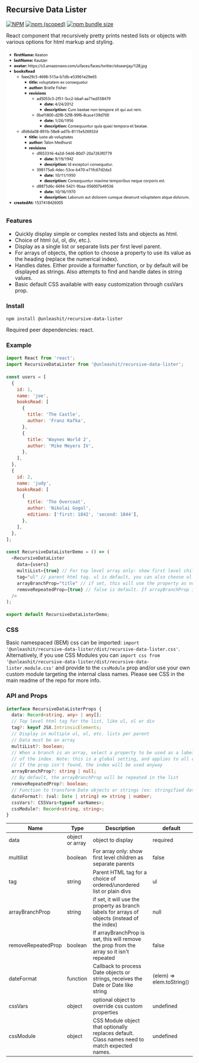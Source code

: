 ## Recursive Data Lister

[![NPM](https://img.shields.io/npm/l/@unleashit/navigation.svg)](https://github.com/unleashit/npm-library/blob/master/LICENSE)
[![npm (scoped)](https://img.shields.io/npm/v/@unleashit/recursive-data-lister.svg)](https://www.npmjs.com/package/@unleashit/recursive-data-lister)
[![npm bundle size](https://img.shields.io/bundlephobia/minzip/@unleashit/recursive-data-lister.svg)](https://bundlephobia.com/result?p=@unleashit/recursive-data-lister)

React component that recursively pretty prints nested lists or objects with various options for html markup and styling.

![recursive data lister component](https://github.com/unleashit/npm-library/raw/master/packages/recursiveDataLister/recursive-data-lister.png)

### Features

- Quickly display simple or complex nested lists and objects as html.
- Choice of html (ul, ol, div, etc.).
- Display as a single list or separate lists per first level parent.
- For arrays of objects, the option to choose a property to use its value as the heading (replace the numerical index).
- Handles dates. Either provide a formatter function, or by default will be displayed as strings. Also attempts to find and handle dates in string values.
- Basic default CSS available with easy customization through cssVars prop.

### Install

```
npm install @unleashit/recursive-data-lister
```

Required peer dependencies: react.

### Example

```javascript
import React from 'react';
import RecursiveDataLister from '@unleashit/recursive-data-lister';

const users = [
  {
    id: 1,
    name: 'joe',
    booksRead: [
      {
        title: 'The Castle',
        author: 'Franz Kafka',
      },
      {
        title: 'Waynes World 2',
        author: 'Mike Meyers IV',
      },
    ],
  },
  {
    id: 2,
    name: 'judy',
    booksRead: [
      {
        title: 'The Overcoat',
        author: 'Nikolai Gogol',
        editions: ['first: 1842', 'second: 1844'],
      },
    ],
  },
];

const RecursiveDataListerDemo = () => (
  <RecursiveDataLister
    data={users}
    multiList={true} // For top level array only: show first level children as separate lists. False is default (outputs as a single top level html list)
    tag="ul" // parent html tag. ul is default, you can also choose ol or div
    arrayBranchProp="title" // if set, this will use the property as node labels for arrays of objects (instead of the index). Careful with this, it only works with one property!
    removeRepeatedProp={true} // false is default. If arrayBranchProp is set, this will remove the prop from the object so it isn't repeated
  />
);

export default RecursiveDataListerDemo;
```

### CSS

Basic namespaced (BEM) css can be imported: `import '@unleashit/recursive-data-lister/dist/recursive-data-lister.css'`. Alternatively, if you use CSS Modules you can `import css from '@unleashit/recursive-data-lister/dist/recursive-data-lister.module.css'` and provide to the `cssModule` prop and/or use your own custom module targeting the internal class names. Please see CSS in the main readme of the repo for more info.

### API and Props

```typescript
interface RecursiveDataListerProps {
  data: Record<string, any> | any[];
  // Top level html tag for the list, like ul, ol or div
  tag?: keyof JSX.IntrinsicElements;
  // Display in multiple ul, ol, etc. lists per parent
  // Data must be an array
  multiList?: boolean;
  // When a branch is an array, select a property to be used as a label instead
  // of the index. Note: this is a global setting, and applies to all child arrays
  // If the prop isn't found, the index will be used anyway
  arrayBranchProp?: string | null;
  // By default, the arrayBranchProp will be repeated in the list
  removeRepeatedProp?: boolean;
  // Function to transform Date objects or strings (ex: stringified dates)
  dateFormat?: (val: Date | string) => string | number;
  cssVars?: CSSVars<typeof varNames>;
  cssModule?: Record<string, string>;
}
```

| Name               | Type            | Description                                                                                    | default                   |
| ------------------ | --------------- | ---------------------------------------------------------------------------------------------- | ------------------------- |
| data               | object or array | object to display                                                                              | required                  |
| multilist          | boolean         | For array only: show first level children as separate parents                                  | false                     |
| tag                | string          | Parent HTML tag for a choice of ordered/unordered list or plain divs                           | ul                        |
| arrayBranchProp    | string          | if set, it will use the property as branch labels for arrays of objects (instead of the index) | null                      |
| removeRepeatedProp | boolean         | If arrayBranchProp is set, this will remove the prop from the array so it isn't repeated       | false                     |
| dateFormat         | function        | Callback to process Date objects or strings, receives the Date or Date like string             | (elem) => elem.toString() |
| cssVars            | object          | optional object to override css custom properties                                              | undefined                 |
| cssModule          | object          | CSS Module object that optionally replaces default. Class names need to match expected names.  | undefined                 |
